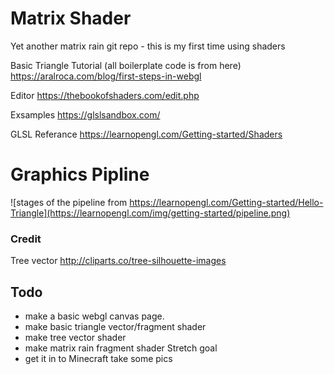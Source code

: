 # Matrix Shader
Yet another matrix rain git repo - this is my first time using shaders


Basic Triangle Tutorial (all boilerplate code is from here)
https://aralroca.com/blog/first-steps-in-webgl

Editor
https://thebookofshaders.com/edit.php

Exsamples
https://glslsandbox.com/

GLSL Referance
https://learnopengl.com/Getting-started/Shaders



# Graphics Pipline
![stages of the pipeline from https://learnopengl.com/Getting-started/Hello-Triangle](https://learnopengl.com/img/getting-started/pipeline.png)


### Credit
Tree vector
http://cliparts.co/tree-silhouette-images

## Todo
- make a basic webgl canvas page.
- make basic triangle vector/fragment shader
- make tree vector shader
- make matrix rain fragment shader
Stretch goal
- get it in to Minecraft take some pics
